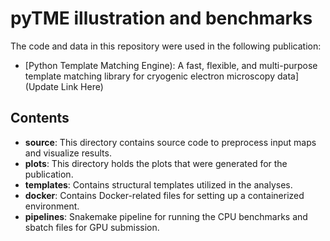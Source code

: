 # pyTME illustration and benchmarks

The code and data in this repository were used in the following publication:
- [Python Template Matching Engine): A fast, flexible, and multi-purpose template matching library for cryogenic electron microscopy data](Update Link Here)

## Contents

- **source**: This directory contains source code to preprocess input maps and visualize results.
- **plots**: This directory holds the plots that were generated for the publication.
- **templates**: Contains structural templates utilized in the analyses.
- **docker**: Contains Docker-related files for setting up a containerized environment.
- **pipelines**: Snakemake pipeline for running the CPU benchmarks and sbatch files for GPU submission.
